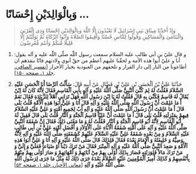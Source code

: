 # وَبِالْوَالِدَيْنِ إِحْسَانًا ...

> وَإِذْ أَخَذْنَا مِيثَاقَ بَنِي إِسْرَائِيلَ لَا تَعْبُدُونَ إِلَّا اللَّهَ وَبِالْوَالِدَيْنِ إِحْسَانًا وَذِي
> الْقُرْبَىٰ وَالْيَتَامَىٰ وَالْمَسَاكِينِ وَقُولُوا لِلنَّاسِ حُسْنًا وَأَقِيمُوا الصَّلَاةَ وَآتُوا
> الزَّكَاةَ ثُمَّ تَوَلَّيْتُمْ إِلَّا قَلِيلًا مِّنكُمْ وَأَنتُم مُّعْرِضُونَ

1. و قال عليّ بن أبي طالب عليه السلام سمعت رسول اللّٰه صلّى اللّٰه عليه و
   آله يقول: أنا و عليّ أبوا هذه الأمة و لحقّنا عليهم أعظم من حقّ أبوي
   ولادتهم فانّا ننقذهم ان أطاعونا من النار إلى دار القرار و نلحقهم من
   العبودية بخيار الأحرار [[تفسير الصافي، جلد ۱، صفحه ۱۵۰][1]].


2. حَدَّثَنَا عَلِيُّ بْنُ اَلْحَسَنِ بْنِ عَلِيِّ بْنِ فَضَّالٍ عَنْ أَبِيهِ قَالَ: **سَأَلْتُ اَلرِّضَا أَبَا
   اَلْحَسَنِ عَلَيْهِ السَّلاَمُ فَقُلْتُ لَهُ لِمَ كُنِّيَ اَلنَّبِيُّ صَلَّى اَللَّهُ عَلَيْهِ وَ آلِهِ بِأَبِي
   اَلْقَاسِمِ فَقَالَ لِأَنَّهُ كَانَ لَهُ اِبْنٌ يُقَالُ لَهُ قَاسِمٌ فَكُنِّيَ بِهِ قَالَ فَقُلْتُ لَهُ يَا اِبْنَ
   رَسُولِ اَللَّهِ فَهَلْ تَرَانِي أَهْلاً لِلزِّيَادَةِ فَقَالَ نَعَمْ أَ مَا عَلِمْتَ أَنَّ رَسُولَ اَللَّهِ
   صَلَّى اَللَّهُ عَلَيْهِ وَ آلِهِ قَالَ أَنَا وَ عَلِيٌّ أَبَوَا هَذِهِ اَلْأُمَّةِ قُلْتُ بَلَى قَالَ أَ مَا
   عَلِمْتَ أَنَّ رَسُولَ اَللَّهِ صَلَّى اَللَّهُ عَلَيْهِ وَ آلِهِ أَبٌ لِجَمِيعِ أُمَّتِهِ وَ عَلِيٌّ عَلَيْهِ
   السَّلاَمُ فِيهِمْ بِمَنْزِلَتِهِ قُلْتُ بَلَى قَالَ أَ مَا عَلِمْتَ أَنَّ عَلِيّاً قَاسِمُ اَلْجَنَّةِ وَ
   اَلنَّارِ قُلْتُ بَلَى قَالَ فَقِيلَ لَهُ أَبُو اَلْقَاسِمِ لِأَنَّهُ أَبُو قَاسِمِ اَلْجَنَّةِ وَ اَلنَّارِ
   فَقُلْتُ لَهُ وَ مَا مَعْنَى ذَلِكَ فَقَالَ إِنَّ شَفَقَةَ اَلنَّبِيِّ صَلَّى اَللَّهُ عَلَيْهِ وَ آلِهِ عَلَى
   أُمَّتِهِ شَفَقَةُ اَلْآبَاءِ عَلَى اَلْأَوْلاَدِ وَ أَفْضَلِ أُمَّتِهِ عَلِيِّ بْنِ أَبِي طَالِبٍ عَلَيْهِ
   السَّلاَمُ وَ مِنْ بَعْدِهِ شَفَقَةُ عَلِيٍّ عَلَيْهِ السَّلاَمُ عَلَيْهِمْ كَشَفَقَتِهِ صَلَّى اللَّهُ عَلَيْهِ وَ
   آلِهِ لِأَنَّهُ وَصِيُّهُ وَ خَلِيفَتُهُ وَ اَلْإِمَامُ بَعْدَهُ فَقَالَ فَلِذَلِكَ قَالَ صَلَّى اللَّهُ عَلَيْهِ وَ
   آلِهِ أَنَا وَ عَلِيٌّ أَبَوَا هَذِهِ اَلْأُمَّةِ وَ صَعِدَ اَلنَّبِيُّ صَلَّى اَللَّهُ عَلَيْهِ وَ آلِهِ اَلْمِنْبَرَ
   فَقَالَ مَنْ تَرَكَ دَيْناً أَوْ ضَيَاعاً فَعَلَيَّ وَ إِلَيَّ وَ مَنْ تَرَكَ مَالاً فَلِوَرَثَتِهِ فَصَارَ
   بِذَلِكَ أَوْلَى بِهِمْ مِنْ آبَائِهِمْ وَ أُمَّهَاتِهِمْ وَ صَارَ أَوْلَى بِهِمْ مِنْهُمْ بِأَنْفُسِهِمْ وَ
   كَذَلِكَ أَمِيرُ اَلْمُؤْمِنِينَ عَلَيْهِ السَّلاَمُ بَعْدَهُ جَرَى ذَلِكَ لَهُ مِثْلُ مَا جَرَى لِرَسُولِ
   اَللَّهِ صَلَّى اَللَّهُ عَلَيْهِ وَ آلِهِ** [[معاني الأخبار، جلد ۱، صفحه ۵۲][2]].



[1]: http://noo.rs/myHhy
[2]: http://noo.rs/2WEAg
